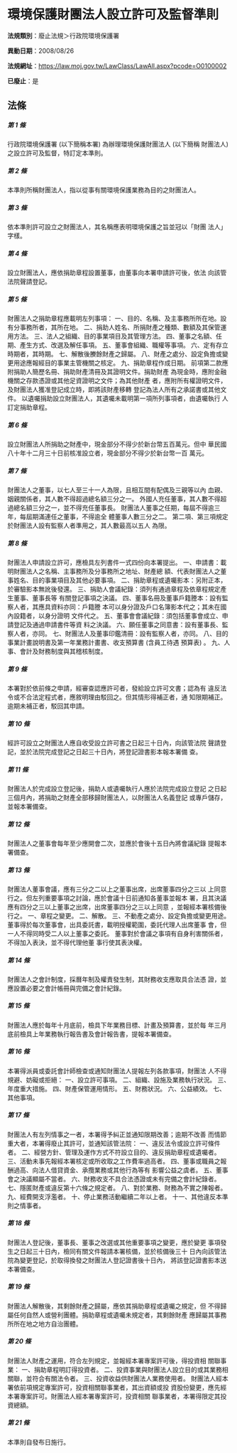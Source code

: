 # 環境保護財團法人設立許可及監督準則

**法規類別**：廢止法規＞行政院環境保護署

**異動日期**：2008/08/26  

**法規網址**：https://law.moj.gov.tw/LawClass/LawAll.aspx?pcode=O0100002

**已廢止**：是



## 法條
##### 第 1 條
行政院環境保護署 (以下簡稱本署) 為辦理環境保護財團法人 (以下簡稱
財團法人) 之設立許可及監督，特訂定本準則。

##### 第 2 條
本準則所稱財團法人，指以從事有關環境保護業務為目的之財團法人。

##### 第 3 條
依本準則許可設立之財團法人，其名稱應表明環境保護之旨並冠以「財團
法人」字樣。

##### 第 4 條
設立財團法人，應依捐助章程設置董事，由董事向本署申請許可後，依法
向該管法院聲請登記。

##### 第 5 條
財團法人之捐助章程應載明左列事項：
一、目的、名稱、及主事務所所在地。設有分事務所者，其所在地。
二、捐助人姓名、所捐財產之種類、數額及其保管運用方法。
三、法人之組織、目的事業項目及其管理方法。
四、董事之名額、任期、產生方式、改選及解任事項。
五、董事會組織、職權等事項。
六、定有存立時期者，其時期。
七、解散後賸餘財產之歸屬。
八、財產之處分、設定負擔或變更用途應報經目的事業主管機關之核定。
九、捐助章程作成日期。
前項第二款應附捐助人簡歷名冊、捐助財產清冊及其證明文件。捐助財產
為現金時，應附金融機關之存款憑證或其他足資證明之文件；為其他財產
者，應附所有權證明文件，及財團法人獲准登記成立時，即將該財產移轉
登記為法人所有之承諾書或其他文件。
以遺囑捐助設立財團法人，其遺囑未載明第一項所列事項者，由遺囑執行
人訂定捐助章程。


##### 第 6 條
設立財團法人所捐助之財產中，現金部分不得少於新台幣五百萬元。但中
華民國八十年十二月三十日前核准設立者，現金部分不得少於新台幣一百
萬元。

##### 第 7 條
財團法人之董事，以七人至三十一人為限，且相互間有配偶及三親等以內
血親、姻親關係者，其人數不得超過總名額三分之一。
外國人充任董事，其人數不得超過總名額三分之一，並不得充任董事長。
財團法人董事之任期，每屆不得逾三年，每屆期滿連任之董事，不得逾全
體董事人數三分之二。
第二項、第三項規定於財團法人設有監察人者準用之，其人數最高以五人
為限。

##### 第 8 條
財團法人申請設立許可，應檢具左列書件一式四份向本署提出。
一、申請書：載明財團法人之名稱、主事務所及分事務所之地址、財產總
    額、代表財團法人之董事姓名、目的事業項目及其他必要事項。
二、捐助章程或遺囑影本：另附正本，於審驗影本無訛後發還。
三、捐助人會議紀錄：須列有通過章程及依章程規定產生董事、董事長等
    有關登記事項之決議。
四、董事名冊及董事戶籍謄本：設有監察人者，其應具資料亦同：戶籍謄
    本可以身分證及戶口名簿影本代之；其未在國內設籍者，以身分證明
    文件代之。
五、董事會會議紀錄：須包括董事會成立、申請登記及通過申請書件等資
    料之決議。
六、願任董事之同意書：設有董事長、監察人者，亦同。
七、財團法人及董事印鑑清冊：設有監察人者，亦同。
八、目的事業計畫說明書及第一年業務計畫書、收支預算書 (含員工待遇
    預算表) 。
九、人事、會計及財務制度與其稽核制度。


##### 第 9 條
本署對於依前條之申請，經審查認應許可者，發給設立許可文書；認為有
違反法令或不合法定程式者，應敘明理由駁回之。但其情形得補正者，通
知限期補正。逾期未補正者，駁回其申請。

##### 第 10 條
經許可設立之財團法人應自收受設立許可書之日起三十日內，向該管法院
聲請登記，並於法院完成登記之日起三十日內，將登記證書影本報本署備
查。

##### 第 11 條
財團法人於完成設立登記後，捐助人或遺囑執行人應於法院完成設立登記
之日起三個月內，將捐助之財產全部移歸財團法人，以財團法人名義登記
或專戶儲存，並報本署備查。


##### 第 12 條
財團法人之董事會每年至少應開會二次，並應於會後十五日內將會議紀錄
提報本署備查。

##### 第 13 條
財團法人董事會議，應有三分之二以上之董事出席，出席董事四分之三以
上同意行之。但左列重要事項之討論，應於會議十日前通知各董事並報本
署，且其決議應有四分之三以上董事之出席，出席董事四分之三以上同意
，並報經本署核備後行之。
一、章程之變更。
二、解散。
三、不動產之處分、設定負擔或變更用途。
董事得於每次董事會，出具委託書，載明授權範圍，委託代理人出席董事
會，但一人不得同時受二人以上董事之委託。
董事對於會議之事項有自身利害關係者，不得加入表決，並不得代理他董
事行使其表決權。


##### 第 14 條
財團法人之會計制度，採曆年制及權責發生制，其財務收支應取具合法憑
證，並應設置必要之會計帳冊與完備之會計紀錄。

##### 第 15 條
財團法人應於每年十月底前，檢具下年業務目標、計畫及預算書，並於每
年三月底前檢具上年業務執行報告書及會計報告書，提報本署備查。


##### 第 16 條
本署得派員或委託會計師檢查或通知財團法人提報左列各款事項，財團法
人不得規避、妨礙或拒絕：
一、設立許可事項。
二、組織、設施及業務執行狀況。
三、年度重大措施。
四、財產保管運用情形。
五、財務狀況。
六、公益績效。
七、其他事項。


##### 第 17 條
財團法人有左列情事之一者，本署得予糾正並通知限期改善；逾期不改善
而情節重大者，本署得廢止其許可，並通知該管法院：
一、違反法令或設立許可條件者。
二、經營方針、管理及運作方式不符設立目的、違反捐助章程或遺囑者。
三、活動未事先報經本署核定或所收取之工作費率過高者。
四、董事或職員之報酬過高、向法人借貸資金、承攬業務或其他行為等有
    影響公益之虞者。
五、董事會之決議顯屬不當者。
六、財務收支不具合法憑證或未有完備之會計紀錄者。
七、隱匿財產或違反第十六條之規定者。
八、對於業務、財務為不實之陳報者。
九、經費開支浮濫者。
十、停止業務活動繼續二年以上者。
十一、其他違反本準則之情事者。

##### 第 18 條
財團法人登記後，董事長、董事之改選或其他重要事項之變更，應於變更
事項發生之日起三十日內，檢同有關文件報請本署核備，並於核備後三十
日內向該管法院為變更登記，於取得換發之財團法人登記證書後十日內，
將該登記證書影本送本署備查。


##### 第 19 條
財團法人解散後，其剩餘財產之歸屬，應依其捐助章程或遺囑之規定，但
不得歸屬任何自然人或營利團體。捐助章程或遺囑未規定者，其剩餘財產
應歸屬其事務所所在地之地方自治團體。

##### 第 20 條
財團法人財產之運用，符合左列規定，並報經本署專案許可後，得投資相
關聯事業：
一、捐助章程明訂得投資者。
二、投資事業與財團法人設立目的或其業務相關聯，並符合有關法令者。
三、投資收益供財團法人業務使用者。
財團法人經本署依前項規定專案許可，投資相關聯事業者，其出資額或投
資股份變更，應先經本署專案許可。財團法人經本署專案許可，投資相關
聯事業者，本署得限定其投資總額。


##### 第 21 條
本準則自發布日施行。


